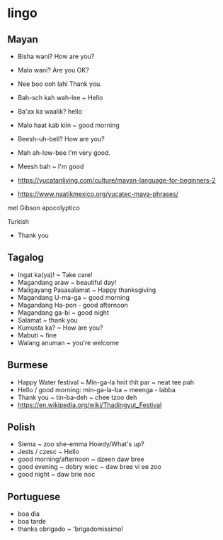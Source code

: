 # lingo


## Mayan

* Bisha wani? How are you?
* Malo wani? Are you OK?
* Nee boo ooh lahl Thank you.
* Bah-sch kah wah-lee ~ Hello
* Ba'ax ka waalik? hello

* Malo haat kab kiin ~ good morning
* Beesh-uh-bell? How are you?
* Mah ah-low-bee I'm very good.

* Meesh bah ~ I'm good
* https://yucatanliving.com/culture/mayan-language-for-beginners-2
* https://www.naatikmexico.org/yucatec-maya-phrases/

mel Gibson apocolyptico

Turkish

* Thank you

## Tagalog

* Ingat ka(ya)! ~ Take care!
* Magandang araw ~ beautiful day!
* Maligayang Pasasalamat ~ Happy thanksgiving
* Magandang U-ma-ga ~ good morning
* Magandang Ha-pon - good afternoon
* Magandang ga-bi ~ good night
* Salamat ~ thank you
* Kumusta ka? ~ How are you?
* Mabuti ~ fine
* Walang anuman ~ you're welcome


## Burmese

* Happy Water festival ~ Min-ga-la hnit thit par ~ neat tee pah
* Hello / good morning: min-ga-la-ba ~ meenga - labba
* Thank you ~ tin-ba-deh ~ chee tzoo deh
* https://en.wikipedia.org/wiki/Thadingyut_Festival


## Polish

* Siema ~ zoo she-emma Howdy/What's up?
* Jests / czesc ~ Hello
* good morning/afternoon ~ dzeen daw bree
* good evening ~ dobry wiec ~ daw bree vi ee zoo
* good night ~ daw brie noc

## Portuguese

* boa dia
* boa tarde
* thanks obrigado ~ 'brigadomissimo!
